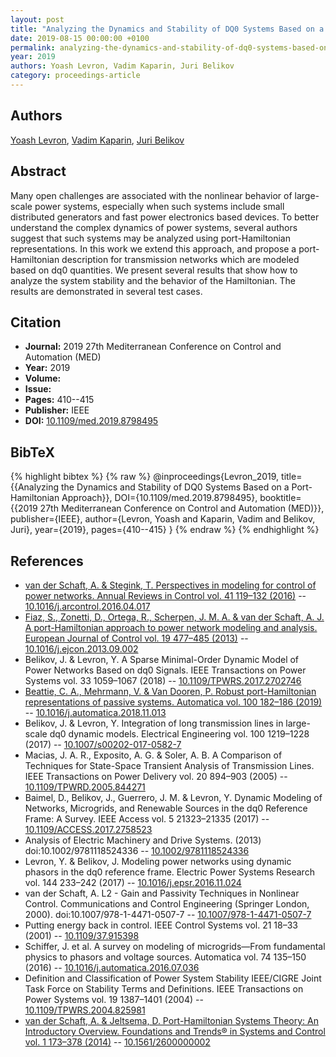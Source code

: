 ```yaml
---
layout: post
title: "Analyzing the Dynamics and Stability of DQ0 Systems Based on a Port-Hamiltonian Approach"
date: 2019-08-15 00:00:00 +0100
permalink: analyzing-the-dynamics-and-stability-of-dq0-systems-based-on-a-port-hamiltonian-approach
year: 2019
authors: Yoash Levron, Vadim Kaparin, Juri Belikov
category: proceedings-article
---
```

 
## Authors
[Yoash Levron](authors/yoash-levron), [Vadim Kaparin](authors/vadim-kaparin), [Juri Belikov](authors/juri-belikov)
 
## Abstract
Many open challenges are associated with the nonlinear behavior of large-scale power systems, especially when such systems include small distributed generators and fast power electronics based devices. To better understand the complex dynamics of power systems, several authors suggest that such systems may be analyzed using port-Hamiltonian representations. In this work we extend this approach, and propose a port-Hamiltonian description for transmission networks which are modeled based on dq0 quantities. We present several results that show how to analyze the system stability and the behavior of the Hamiltonian. The results are demonstrated in several test cases.
 
## Citation
- **Journal:** 2019 27th Mediterranean Conference on Control and Automation (MED)
- **Year:** 2019
- **Volume:** 
- **Issue:** 
- **Pages:** 410--415
- **Publisher:** IEEE
- **DOI:** [10.1109/med.2019.8798495](https://doi.org/10.1109/med.2019.8798495)
 
## BibTeX
{% highlight bibtex %}
{% raw %}
@inproceedings{Levron_2019,
  title={{Analyzing the Dynamics and Stability of DQ0 Systems Based on a Port-Hamiltonian Approach}},
  DOI={10.1109/med.2019.8798495},
  booktitle={{2019 27th Mediterranean Conference on Control and Automation (MED)}},
  publisher={IEEE},
  author={Levron, Yoash and Kaparin, Vadim and Belikov, Juri},
  year={2019},
  pages={410--415}
}
{% endraw %}
{% endhighlight %}
 
## References
- [van der Schaft, A. & Stegink, T. Perspectives in modeling for control of power networks. Annual Reviews in Control vol. 41 119–132 (2016)](perspectives-in-modeling-for-control-of-power-networks) -- [10.1016/j.arcontrol.2016.04.017](https://doi.org/10.1016/j.arcontrol.2016.04.017)
- [Fiaz, S., Zonetti, D., Ortega, R., Scherpen, J. M. A. & van der Schaft, A. J. A port-Hamiltonian approach to power network modeling and analysis. European Journal of Control vol. 19 477–485 (2013)](a-port-hamiltonian-approach-to-power-network-modeling-and-analysis) -- [10.1016/j.ejcon.2013.09.002](https://doi.org/10.1016/j.ejcon.2013.09.002)
- Belikov, J. & Levron, Y. A Sparse Minimal-Order Dynamic Model of Power Networks Based on dq0 Signals. IEEE Transactions on Power Systems vol. 33 1059–1067 (2018) -- [10.1109/TPWRS.2017.2702746](https://doi.org/10.1109/TPWRS.2017.2702746)
- [Beattie, C. A., Mehrmann, V. & Van Dooren, P. Robust port-Hamiltonian representations of passive systems. Automatica vol. 100 182–186 (2019)](robust-port-hamiltonian-representations-of-passive-systems) -- [10.1016/j.automatica.2018.11.013](https://doi.org/10.1016/j.automatica.2018.11.013)
- Belikov, J. & Levron, Y. Integration of long transmission lines in large-scale dq0 dynamic models. Electrical Engineering vol. 100 1219–1228 (2017) -- [10.1007/s00202-017-0582-7](https://doi.org/10.1007/s00202-017-0582-7)
- Macias, J. A. R., Exposito, A. G. & Soler, A. B. A Comparison of Techniques for State-Space Transient Analysis of Transmission Lines. IEEE Transactions on Power Delivery vol. 20 894–903 (2005) -- [10.1109/TPWRD.2005.844271](https://doi.org/10.1109/TPWRD.2005.844271)
- Baimel, D., Belikov, J., Guerrero, J. M. & Levron, Y. Dynamic Modeling of Networks, Microgrids, and Renewable Sources in the dq0 Reference Frame: A Survey. IEEE Access vol. 5 21323–21335 (2017) -- [10.1109/ACCESS.2017.2758523](https://doi.org/10.1109/ACCESS.2017.2758523)
- Analysis of Electric Machinery and Drive Systems. (2013) doi:10.1002/9781118524336 -- [10.1002/9781118524336](https://doi.org/10.1002/9781118524336)
- Levron, Y. & Belikov, J. Modeling power networks using dynamic phasors in the dq0 reference frame. Electric Power Systems Research vol. 144 233–242 (2017) -- [10.1016/j.epsr.2016.11.024](https://doi.org/10.1016/j.epsr.2016.11.024)
- van der Schaft, A. L2 - Gain and Passivity Techniques in Nonlinear Control. Communications and Control Engineering (Springer London, 2000). doi:10.1007/978-1-4471-0507-7 -- [10.1007/978-1-4471-0507-7](https://doi.org/10.1007/978-1-4471-0507-7)
- Putting energy back in control. IEEE Control Systems vol. 21 18–33 (2001) -- [10.1109/37.915398](https://doi.org/10.1109/37.915398)
- Schiffer, J. et al. A survey on modeling of microgrids—From fundamental physics to phasors and voltage sources. Automatica vol. 74 135–150 (2016) -- [10.1016/j.automatica.2016.07.036](https://doi.org/10.1016/j.automatica.2016.07.036)
- Definition and Classification of Power System Stability IEEE/CIGRE Joint Task Force on Stability Terms and Definitions. IEEE Transactions on Power Systems vol. 19 1387–1401 (2004) -- [10.1109/TPWRS.2004.825981](https://doi.org/10.1109/TPWRS.2004.825981)
- [van der Schaft, A. & Jeltsema, D. Port-Hamiltonian Systems Theory: An Introductory Overview. Foundations and Trends® in Systems and Control vol. 1 173–378 (2014)](port-hamiltonian-systems-theory-an-introductory-overview-journal) -- [10.1561/2600000002](https://doi.org/10.1561/2600000002)

